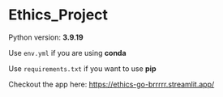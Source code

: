 # Ethics_Project

Python version: **3.9.19**

Use `env.yml` if you are using **conda**

Use `requirements.txt` if you want to use **pip**

Checkout the app here: https://ethics-go-brrrrr.streamlit.app/ 
